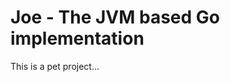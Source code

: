 Joe - The JVM based Go implementation
=====================================

This is a pet project...
